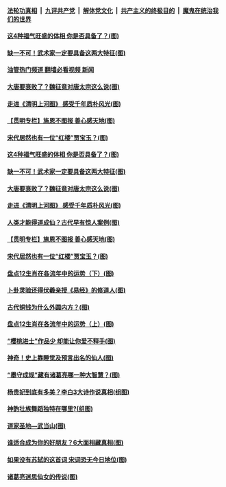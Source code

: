 ####  [法轮功真相](../../../../basic/blob/master/README.md?t=04282332) &nbsp;|&nbsp; [九评共产党](../../../../9ping.md/blob/master/README.md?t=04282332) &nbsp;|&nbsp; [解体党文化](../../../../jtdwh.md/blob/master/README.md?t=04282332)  &nbsp;|&nbsp; [共产主义的终极目的](../../../../gczydzjmd.md/blob/master/README.md?t=04282332) &nbsp;|&nbsp; [魔鬼在统治我们的世界](../../../../mgztzwmdsj.md/blob/master/README.md?t=04282332) 

#### [这4种福气旺盛的体相 你是否具备了？(图)](../pages/p7/970003.md?t=04282332) 

#### [缺一不可！武术家一定要具备这两大特征(图)](../pages/p7/969041.md?t=04282332) 

#### [油管热门频道 翻墙必看视频 新闻](http://95.179.203.213:81/youtube.html)

#### [大唐要衰败了？魏征竟对唐太宗这么说(图)](../pages/p7/969846.md?t=04282332) 

#### [走进《清明上河图》 感受千年质朴风光(图)](../pages/p7/969992.md?t=04282332) 

#### [【贯明专栏】施恩不图报 善心感天地(图)](../pages/p7/969978.md?t=04282332) 

#### [宋代居然也有一位“红楼”贾宝玉？(图)](../pages/p7/969842.md?t=04282332) 

#### [这4种福气旺盛的体相 你是否具备了？(图)](../pages/p7/970003.md?t=04282332) 

#### [缺一不可！武术家一定要具备这两大特征(图)](../pages/p7/969041.md?t=04282332) 

#### [大唐要衰败了？魏征竟对唐太宗这么说(图)](../pages/p7/969846.md?t=04282332) 

#### [走进《清明上河图》 感受千年质朴风光(图)](../pages/p7/969992.md?t=04282332) 

#### [人类才能得道成仙？古代早有惊人案例(图)](../pages/p7/970015.md?t=04282332) 

#### [【贯明专栏】施恩不图报 善心感天地(图)](../pages/p7/969978.md?t=04282332) 

#### [宋代居然也有一位“红楼”贾宝玉？(图)](../pages/p7/969842.md?t=04282332) 

#### [盘点12生肖在各流年中的运势（下）(图)](../pages/p7/969670.md?t=04282332) 

#### [卜卦灵验还得伏羲亲授《易经》的修道人(图)](../pages/p7/969843.md?t=04282332) 

#### [古代铜钱为什么外圆内方？(图)](../pages/p7/969852.md?t=04282332) 

#### [盘点12生肖在各流年中的运势（上）(图)](../pages/p7/969662.md?t=04282332) 

#### [“樱桃进士”作品少 却能让你爱不释手(图)](../pages/p7/969673.md?t=04282332) 

#### [神奇！史上靠睡觉及预言出名的仙人(图)](../pages/p7/969773.md?t=04282332) 

#### [“墨守成规”藏有诸葛亮哪一种大智慧？(图)](../pages/p7/969536.md?t=04282332) 

#### [杨贵妃到底有多美？李白3大诗作说真相(组图)](../pages/p7/969767.md?t=04282332) 

#### [神韵壮族舞蹈独特在哪里?(组图)](../pages/p7/969841.md?t=04282332) 

#### [道家圣地—武当山(图)](../pages/p7/969831.md?t=04282332) 

#### [谁适合成为你的好朋友？6大面相藏真相(图)](../pages/p7/969544.md?t=04282332) 

#### [如果没有苏轼的这首词 宋词恐无今日地位(图)](../pages/p7/969227.md?t=04282332) 

#### [诸葛亮迷思仙女的传说(图)](../pages/p7/969790.md?t=04282332) 

<img src='http://gfw-breaker.win/goodnews/indexes/p7.md' width='0px' height='0px'/>
